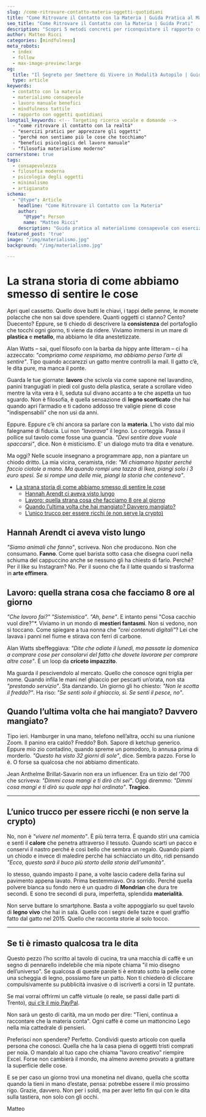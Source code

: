 ```yaml
---
slug: /come-ritrovare-contatto-materia-oggetti-quotidiani 
title: "Come Ritrovare il Contatto con la Materia | Guida Pratica al Materialismo Consapevole" 
seo_title: "Come Ritrovare il Contatto con la Materia | Guida Prati"
description: "Scopri 5 metodi concreti per riconquistare il rapporto con gli oggetti quotidiani. Esempi pratici, citazioni di Alan Watts e Hannah Arendt, esercizi di mindfulness tattile." 
author: Matteo Ricci
categories: [mindfulness]
meta_robots: 
  - index
  - follow
  - max-image-preview:large
og:
  title: "Il Segreto per Smettere di Vivere in Modalità Autopilo | Guida Pratica"
  type: article
keywords:
  - contatto con la materia
  - materialismo consapevole
  - lavoro manuale benefici
  - mindfulness tattile
  - rapporto con oggetti quotidiani
longtail_keywords: <!-- Targeting ricerca vocale e domande -->
  - "come ritrovare il contatto con la realtà"
  - "esercizi pratici per apprezzare gli oggetti"
  - "perché non sentiamo più le cose che tocchiamo"
  - "benefici psicologici del lavoro manuale"
  - "filosofia materialismo moderno"
cornerstone: true 
tags: 
  - consapevolezza
  - filosofia moderna
  - psicologia degli oggetti
  - minimalismo
  - artigianato
schema: 
  - "@type": Article
    headline: "Come Ritrovare il Contatto con la Materia"
    author: 
      "@type": Person
      name: "Matteo Ricci"
    description: "Guida pratica al materialismo consapevole con esercizi e riflessioni filosofiche"
featured_post: 'true'
image: "/img/materialismo.jpg"
background: "/img/materialismo.jpg"

---
```


# La strana storia di come abbiamo smesso di sentire le cose

Apri quel cassetto. Quello dove butti le chiavi, i tappi delle penne, le monete polacche che non sai dove spendere. Quanti oggetti ci stanno? Cento? Duecento? Eppure, se ti chiedo di descrivere la **consistenza** del portafoglio che tocchi ogni giorno, ti viene da ridere. Viviamo immersi in un mare di **plastica** e **metallo**, ma abbiamo le dita anestetizzate.

Alan Watts – sai, quel filosofo con la barba da hippy ante litteram – ci ha azzeccato: *"compriamo come respiriamo, ma abbiamo perso l’arte di sentire"*. Tipo quando accarezzi un gatto mentre controlli la mail. Il gatto c’è, le dita pure, ma manca il ponte.

Guarda le tue giornate: **lavoro** che scivola via come sapone nel lavandino, panini trangugiati in piedi col gusto della plastica, serate a scrollare video mentre la vita vera è lì, seduta sul divano accanto a te che aspetta un tuo sguardo. Non è filosofia, è quella sensazione di **legno scorticato** che hai quando apri l’armadio e ti cadono addosso tre valigie piene di cose "indispensabili" che non usi da anni.

Eppure. Eppure c’è chi ancora sa parlare con la **materia**. L’ho visto dal mio falegname di fiducia. Lui non *"lavorava"* il legno. Lo corteggia. Passa il pollice sul tavolo come fosse una guancia. *"Devi sentire dove vuole spaccarsi"*, dice. Non è misticismo. E' un dialogo muto tra dita e venature.

Ma oggi? Nelle scuole insegnano a programmare app, non a piantare un chiodo dritto. La mia vicina, ceramista, ride: *"Mi chiamano hipster perché faccio ciotole a mano. Ma quando rompi una tazza di Ikea, piangi solo i 3 euro spesi. Se si rompe una delle mie, piangi la storia che conteneva"*.

- [La strana storia di come abbiamo smesso di sentire le cose](#la-strana-storia-di-come-abbiamo-smesso-di-sentire-le-cose)
  - [Hannah Arendt ci aveva visto lungo](#hannah-arendt-ci-aveva-visto-lungo)
  - [Lavoro: quella strana cosa che facciamo 8 ore al giorno](#lavoro-quella-strana-cosa-che-facciamo-8-ore-al-giorno)
  - [Quando l’ultima volta che hai mangiato? Davvero mangiato?](#quando-lultima-volta-che-hai-mangiato-davvero-mangiato)
  - [L’unico trucco per essere ricchi (e non serve la crypto)](#lunico-trucco-per-essere-ricchi-e-non-serve-la-crypto)


## Hannah Arendt ci aveva visto lungo  
*"Siamo animali che fanno"*, scriveva. Non che producono. Non che consumano. **Fanno**. Come quel barista sotto casa che disegna cuori nella schiuma del cappuccino anche se nessuno gli ha chiesto di farlo. Perché? Per il like su Instagram? No. Per il suono che fa il latte quando si trasforma in **arte effimera**.

## Lavoro: quella strana cosa che facciamo 8 ore al giorno  

*"Che lavoro fai?"* *"Sistemistica"*. *"Ah, bene"*. E intanto pensi "Cosa cacchio vuol dire?"*. Viviamo in un mondo di **mestieri fantasmi**. Non si vedono, non si toccano. Come spiegare a tua nonna che *"crei contenuti digitali"*? Lei che lavava i panni nel fiume e stirava con ferri di carbone.

Alan Watts sbeffeggiava: *"Dite che odiate il lunedì, ma passate la domenica a comprare cose per consolarvi del fatto che dovete lavorare per comprare altre cose"*. È un loop da **criceto impazzito**.

Ma guarda il pescivendolo al mercato. Quello che conosce ogni triglia per nome. Quando infila le mani nel ghiaccio per pescarti un’orata, non sta *"prestando servizio"*. Sta danzando. Un giorno gli ho chiesto: *"Non le scotta il freddo?"*. Ha riso: *"Se senti solo il ghiaccio, sì. Se senti il pesce, no"*.

## Quando l’ultima volta che hai mangiato? Davvero mangiato?  

Tipo ieri. Hamburger in una mano, telefono nell’altra, occhi su una riunione Zoom. Il panino era caldo? Freddo? Boh. Sapore di ketchup generico. Eppure mio zio contadino, quando spreme un pomodoro, lo annusa prima di morderlo. *"Questo ha visto 32 giorni di sole"*, dice. Sembra pazzo. Forse lo è. O forse sa qualcosa che noi abbiamo dimenticato.

Jean Anthelme Brillat-Savarin non era un influencer. Era un tizio del ‘700 che scriveva: *"Dimmi cosa mangi e ti dirò chi sei"*. Oggi diremmo: *"Dimmi cosa mangi e ti dirò su quale app hai ordinato"*. **Tragico**.

---

## L’unico trucco per essere ricchi (e non serve la crypto)  

No, non è *"vivere nel momento"*. È più terra terra. È quando stiri una camicia e senti il **calore** che penetra attraverso il tessuto. Quando scarti un pacco e conservi il nastro perché è così bello che sembra un regalo. Quando pianti un chiodo e invece di maledire perché hai schiacciato un dito, ridi pensando *"Ecco, questo sarà il buco più storto della storia dell’umanità"*.

Io stesso, quando impasto il pane, a volte lascio cadere della farina sul pavimento appena lavato. Prima bestemmiavo. Ora sorrido. Perché quella polvere bianca su fondo nero è un quadro di **Mondrian** che dura tre secondi. E sono tre secondi di pura, imperfetta, splendida **materialità**.

Non serve buttare lo smartphone. Basta a volte appoggiarlo su quel tavolo di **legno vivo** che hai in sala. Quello con i segni delle tazze e quel graffio fatto dal gatto nel 2015. Quello che racconta storie al solo tocco.

---

<h2>Se ti è rimasto qualcosa tra le dita</h2> <p>Questo pezzo l’ho scritto al tavolo di cucina, tra una macchia di caffè e un segno di pennarello indelebile che mia nipote chiama "il mio disegno dell’universo". Se qualcosa di queste parole ti è entrato sotto la pelle come una scheggia di legno, possiamo fare un patto. Non ti chiederò di cliccare compulsivamente su pubblicità invasive o di iscriverti a corsi in 12 puntate.</p> <p>Se mai vorrai offrirmi un caffè virtuale (o reale, se passi dalle parti di Trento), <a href="https://www.paypal.me/pythonmat" target="_blank" rel="noopener noreferrer">qui c’è il mio PayPal</a>. 

Non sarà un gesto di carità, ma un modo per dire: "Tieni, continua a raccontare che la materia conta". Ogni caffè è come un mattoncino Lego nella mia cattedrale di pensieri.</p> 

<p>Preferisci non spendere? Perfetto. Condividi questo articolo con quella persona che conosci. Quella che ha la casa piena di oggetti tristi comprati per noia. O mandalo al tuo capo che chiama "lavoro creativo" riempire Excel. Forse non cambierà il mondo, ma almeno avremo provato a grattare la superficie delle cose.</p> <p>E se per caso un giorno trovi una monetina nel divano, quella che scotta quando la tieni in mano d’estate, pensa: potrebbe essere il mio prossimo rigo. Grazie, davvero. Non per i soldi, ma per aver letto fin qui con le dita sulla tastiera, non solo con gli occhi.</p> <p>Matteo</p> 